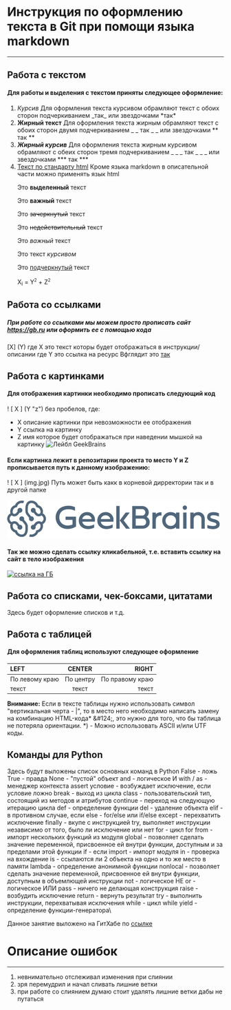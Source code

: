# Инструкция по оформлению текста в Git при помощи языка markdown
___

## Работа с текстом
#### Для работы и выделения с текстом приняты следующее оформление:
1. *Курсив* 
Для оформления текста курсивом обрамляют текст с обоих сторон подчеркиванием \_так_ или звездочками \*так*
2. **Жирный текст**
   Для оформления текста жирным обрамляют текст с обоих сторон двумя подчеркиванием \_ _ так _ _ или звездочками \** так **
3. ***Жирный курсив***
   Для оформления текста жирным курсивом обрамляют с обеих сторон тремя подчеркиванием \_ _ _ так _ _ _ или звездочками \*** так ***
4. <u>Текст по стандарту html</u>
   Кроме языка markdown в описательной части можно применять язык html
    <p>Это <b>выделенный</b> текст</p>
    <p>Это <strong>важный</strong> текст</p>
    <p>Это <del>зачеркнутый</del> текст</p>
    <p>Это <s>недействительный</s> текст</p>
    <p>Это <em>важный</em> текст</p>
    <p>Это текст <i>курсивом</i> </p>
    <p>Это <u>подчеркнутый</u> текст</p>
    <p>X<sub>i</sub> = Y<sup><small>2</small></sup> + Z<sup><small>2</small></sup></p>




## Работа со ссылками

##### При работе со ссылками мы можем просто прописать сайт https://gb.ru или оформить ее с помощью кода
[X] (Y) 
где X это текст которы будет отображаться в инструкции/описании
где Y это ссылка на ресурс
Вфглядит это [так](https://gb.ru)



## Работа с картинками
#### Для отображения картинки необходимо прописать следующий код
\! [ X ] (Y "z") без пробелов, где:
* X описание картинки при невозможности ее отображения
* Y ссылка на картинку
* Z имя которое будет отображаться при наведении мышкой на картинку
![Лейбл GeekBrains](https://avatars.dzeninfra.ru/get-zen_doc/40170/pub_5abb9ec03dceb786201e3a8d_5abb9ed0c3321b184796c838/scale_1200 "Одна из икогок GB.ru")

#### Если картинка лежит в репозитарии проекта то место Y и Z прописывается путь к данному изображению:
\! [ X ] (img.jpg) Путь может быть какк в корневой дирректории так и в другой папке

![картинка в репозитариии](gb.png)

#### Так же можно сделать ссылку кликабельной, т.е. вставить ссылку на сайт в тело изображения

[![ссылка на ГБ](https://sun1-88.userapi.com/s/v1/if1/aBmRwrHe-h4dT7ViQHnTlw0zEjXUd_oMTp0R5BrlseqengGVWFcRBpkMHHTDZw_Esi4rsJKC.jpg?size=400x400&quality=96&crop=510,63,926,926&ava=1)](https://gb.ru)



## Работа со списками, чек-боксами, цитатами
Здесь будет оформление списков и т.д.


## Работа с таблицей
#### Для оформления таблиц используют следующее оформление

| LEFT           |  CENTER   |           RIGHT |
| :------------- | :-------: | --------------: |
| По левому краю | По центру | По правому краю |
| текст          |   текст   |           текст |

**Внимание:** Если в тексте таблицы нужно использовать символ "вертикальная черта - |", то в место него необходимо написать замену на комбинацию HTML-кода* \&#124;, это нужно для того, что бы таблица не потеряла ориентации.
*) - Можно использовать ASCII и/или UTF коды.

## Команды для Python
Здесь будут выложены список основных команд в Python
False - ложь
True - правда
None - "пустой" объект
and - логическое И
with / as - менеджер контекста
assert условие - возбуждает исключение, если условие ложно
break - выход из цикла
class - пользовательский тип, состоящий из методов и атрибутов
continue - переход на следующую итерацию цикла
def - определение функции
del - удаление объекта
elif - в противном случае, если
else - for/else или if/else
except - перехватить исключение
finally - вкупе с инструкцией try, выполняет инструкции независимо от того, было ли исключение или нет
for - цикл for
from - импорт нескольких функций из модуля
global - позволяет сделать значение переменной, присвоенное ей внутри функции, доступным и за пределами этой функции
if - если
import - импорт модуля
in - проверка на вхождение
is - ссылаются ли 2 объекта на одно и то же место в памяти
lambda - определение анонимной функции
nonlocal - позволяет сделать значение переменной, присвоенное ей внутри функции, доступным в объемлющей инструкции
not - логическое НЕ
or - логическое ИЛИ
pass - ничего не делающая конструкция
raise - возбудить исключение
return - вернуть результат
try - выполнить инструкции, перехватывая исключения
while - цикл while
yield - определение функции-генератора\

Данное занятие выложено на ГитХабе по [ссылке](https://github.com/Varajei/DZ_VO2.git)

# Описание ошибок
___

1. невнимательно отслеживал изменения при слиянии
2. зря перемудрил и начал сливать лишние ветки
3. при работе со слиянием думаю стоит удалять лишние ветки дабы не путаться